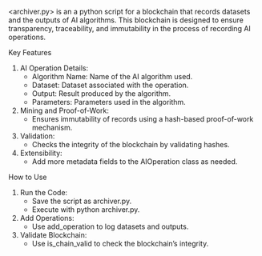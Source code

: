 <archiver.py> is an a python script for a blockchain that records datasets and the outputs of AI algorithms. This blockchain is designed to ensure transparency, traceability, and immutability in the process of recording AI operations.

Key Features
1.    AI Operation Details:
        - Algorithm Name: Name of the AI algorithm used.
        - Dataset: Dataset associated with the operation.
        - Output: Result produced by the algorithm.
        - Parameters: Parameters used in the algorithm.
2.    Mining and Proof-of-Work:
        - Ensures immutability of records using a hash-based proof-of-work mechanism.
3.    Validation:
        - Checks the integrity of the blockchain by validating hashes.
4.    Extensibility:
        - Add more metadata fields to the AIOperation class as needed.

How to Use
1.    Run the Code:
        - Save the script as archiver.py.
        - Execute with python archiver.py.
2.    Add Operations:
        - Use add_operation to log datasets and outputs.
3.    Validate Blockchain:
        - Use is_chain_valid to check the blockchain’s integrity.
